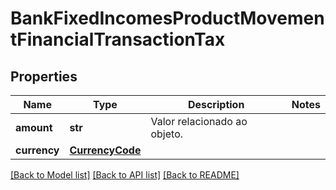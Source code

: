 # BankFixedIncomesProductMovementFinancialTransactionTax

## Properties
Name | Type | Description | Notes
------------ | ------------- | ------------- | -------------
**amount** | **str** | Valor relacionado ao objeto. | 
**currency** | [**CurrencyCode**](CurrencyCode.md) |  | 

[[Back to Model list]](../README.md#documentation-for-models) [[Back to API list]](../README.md#documentation-for-api-endpoints) [[Back to README]](../README.md)

